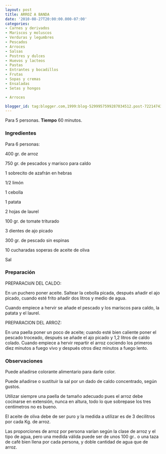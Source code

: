 ```yaml
---
layout: post
title: ARROZ A BANDA
date: '2010-08-27T20:00:00.000-07:00'
categories:
- Carnes y derivados
- Mariscos y moluscos
- Verduras y legumbres
- Pescados
- Arroces
- Salsas
- Postres y dulces
- Huevos y lacteos
- Pastas
- Entrantes y bocadillos
- Frutas
- Sopas y cremas
- Ensaladas
- Setas y hongos

- Arroces

blogger_id: tag:blogger.com,1999:blog-5299957599287034512.post-7221474379722044120
---
```


Para 5 personas.
<b>Tiempo</b> 60 minutos.

<h3>Ingredientes</h3>

Para 6 personas:

400 gr. de arroz

750 gr. de pescados y marisco para caldo

1 sobrecito de azafrán en hebras

1/2 limón

1 cebolla

1 patata

2 hojas de laurel

100 gr. de tomate triturado

3 dientes de ajo picado

300 gr. de pescado sin espinas

10 cucharadas soperas de aceite de oliva

Sal

<h3>Preparación</h3>

PREPARACIóN DEL CALDO:

En un puchero poner aceite. Saltear la cebolla picada, después añadir el ajo picado, cuando esté frito añadir dos litros y medio de agua.

Cuando empiece a hervir se añade el pescado y los mariscos para caldo, la patata y el laurel.

PREPARACION DEL ARROZ:

En una paella poner un poco de aceite; cuando esté bien caliente poner el pescado troceado, después se añade el ajo picado y 1,2 litros de caldo colado. Cuando empiece a hervir repartir el arroz cociendo los primeros diez minutos a fuego vivo y después otros diez minutos a fuego lento.

<h3>Observaciones</h3>

Puede añadirse colorante alimentario para darle color.

Puede añadirse o sustituir la sal por un dado de caldo concentrado, según gustos.

Utilizar siempre una paella de tamaño adecuado pues el arroz debe cocinarse en extensión, nunca en altura, todo lo que sobrepase los tres centímetros no es bueno.

El aceite de oliva debe de ser puro y la medida a utilizar es de 3 decilitros por cada Kg. de arroz.

Las proporciones de arroz por persona varían según la clase de arroz y el tipo de agua, pero una medida válida puede ser de unos 100 gr.. o una taza de café bien llena por cada persona, y doble cantidad de agua que de arroz.


